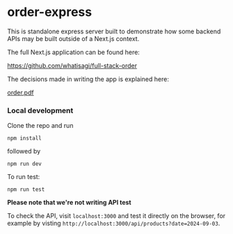 # order-express

This is standalone express server built to demonstrate how some
backend APIs may be built outside of a Next.js context.

The full Next.js application can be found here:

[https://github.com/whatisagi/full-stack-order
](https://github.com/whatisagi/full-stack-order)

The decisions made in writing the app is explained here:

[order.pdf](https://github.com/user-attachments/files/16881939/order.pdf)


### Local development

Clone the repo and run

```
npm install
```

followed by

```
npm run dev
```

To run test:

```
npm run test
```


**Please note that we're not writing API test**

To check the API, visit `localhost:3000` and test it directly on the browser, for
example by visting `http://localhost:3000/api/products?date=2024-09-03`.
